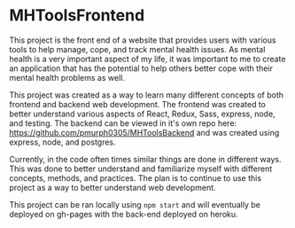 # MHToolsFrontend

This project is the front end of a website that provides users with various tools to help manage, cope, and track mental health issues. As mental health is a very important aspect of my life, it was important to me to create an application that has the potential to help others better cope with their mental health problems as well.

This project was created as a way to learn many different concepts of both frontend and backend web development. The frontend was created to better understand various aspects of React, Redux, Sass, express, node, and testing. The backend can be viewed in it's own repo here: https://github.com/pmurph0305/MHToolsBackend and was created using express, node, and postgres.

Currently, in the code often times similar things are done in different ways. This was done to better understand and familiarize myself with different concepts, methods, and practices. The plan is to continue to use this project as a way to better understand web development.

This project can be ran locally using `npm start` and will eventually be deployed on gh-pages with the back-end deployed on heroku.
